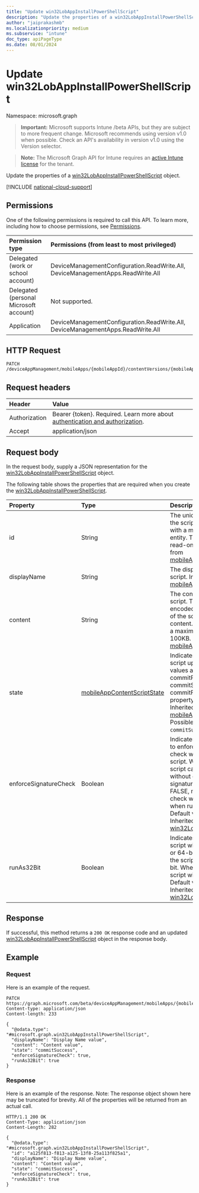 ```yaml
---
title: "Update win32LobAppInstallPowerShellScript"
description: "Update the properties of a win32LobAppInstallPowerShellScript object."
author: "jaiprakashmb"
ms.localizationpriority: medium
ms.subservice: "intune"
doc_type: apiPageType
ms.date: 08/01/2024
---
```


# Update win32LobAppInstallPowerShellScript

Namespace: microsoft.graph

> **Important:** Microsoft supports Intune /beta APIs, but they are subject to more frequent change. Microsoft recommends using version v1.0 when possible. Check an API's availability in version v1.0 using the Version selector.

> **Note:** The Microsoft Graph API for Intune requires an [active Intune license](https://go.microsoft.com/fwlink/?linkid=839381) for the tenant.

Update the properties of a [win32LobAppInstallPowerShellScript](../resources/intune-apps-win32lobappinstallpowershellscript.md) object.

[!INCLUDE [national-cloud-support](../../includes/all-clouds.md)]

## Permissions
One of the following permissions is required to call this API. To learn more, including how to choose permissions, see [Permissions](/graph/permissions-reference).

|Permission type|Permissions (from least to most privileged)|
|:---|:---|
|Delegated (work or school account)|DeviceManagementConfiguration.ReadWrite.All, DeviceManagementApps.ReadWrite.All|
|Delegated (personal Microsoft account)|Not supported.|
|Application|DeviceManagementConfiguration.ReadWrite.All, DeviceManagementApps.ReadWrite.All|

## HTTP Request
<!-- {
  "blockType": "ignored"
}
-->
``` http
PATCH /deviceAppManagement/mobileApps/{mobileAppId}/contentVersions/{mobileAppContentId}/scripts/{mobileAppContentScriptId}
```

## Request headers
|Header|Value|
|:---|:---|
|Authorization|Bearer {token}. Required. Learn more about [authentication and authorization](/graph/auth/auth-concepts).|
|Accept|application/json|

## Request body
In the request body, supply a JSON representation for the [win32LobAppInstallPowerShellScript](../resources/intune-apps-win32lobappinstallpowershellscript.md) object.

The following table shows the properties that are required when you create the [win32LobAppInstallPowerShellScript](../resources/intune-apps-win32lobappinstallpowershellscript.md).

|Property|Type|Description|
|:---|:---|:---|
|id|String|The unique identifier of the script associated with a mobileLobApp entity. This property is read-only. Inherited from [mobileAppContentScript](../resources/intune-apps-mobileappcontentscript.md)|
|displayName|String|The display name for the script. Inherited from [mobileAppContentScript](../resources/intune-apps-mobileappcontentscript.md)|
|content|String|The content of the script. This is a Base64-encoded representation of the script's original content. The content has a maximum size limit of 100KB. Inherited from [mobileAppContentScript](../resources/intune-apps-mobileappcontentscript.md)|
|state|[mobileAppContentScriptState](../resources/intune-apps-mobileappcontentscriptstate.md)|Indicates the state of the script upload. Possible values are commitPending, commitSuccess, and commitFailed. This property is read-only. Inherited from [mobileAppContentScript](../resources/intune-apps-mobileappcontentscript.md). Possible values are: `commitSuccess`.|
|enforceSignatureCheck|Boolean|Indicates whether or not to enforce a signature check when running the script. When TRUE, the script cannot be run without enforcing a signature check. When FALSE, no signature check will be enforced when running the script. Default value is FALSE. Inherited from [win32LobAppScript](../resources/intune-apps-win32lobappscript.md)|
|runAs32Bit|Boolean|Indicates whether the script will run as 32-bit or 64-bit. When TRUE, the script will run as 32-bit. When FALSE, the script will run as 64-bit. Default value is FALSE. Inherited from [win32LobAppScript](../resources/intune-apps-win32lobappscript.md)|



## Response
If successful, this method returns a `200 OK` response code and an updated [win32LobAppInstallPowerShellScript](../resources/intune-apps-win32lobappinstallpowershellscript.md) object in the response body.

## Example

### Request
Here is an example of the request.
``` http
PATCH https://graph.microsoft.com/beta/deviceAppManagement/mobileApps/{mobileAppId}/contentVersions/{mobileAppContentId}/scripts/{mobileAppContentScriptId}
Content-type: application/json
Content-length: 233

{
  "@odata.type": "#microsoft.graph.win32LobAppInstallPowerShellScript",
  "displayName": "Display Name value",
  "content": "Content value",
  "state": "commitSuccess",
  "enforceSignatureCheck": true,
  "runAs32Bit": true
}
```

### Response
Here is an example of the response. Note: The response object shown here may be truncated for brevity. All of the properties will be returned from an actual call.
``` http
HTTP/1.1 200 OK
Content-Type: application/json
Content-Length: 282

{
  "@odata.type": "#microsoft.graph.win32LobAppInstallPowerShellScript",
  "id": "a125f813-f813-a125-13f8-25a113f825a1",
  "displayName": "Display Name value",
  "content": "Content value",
  "state": "commitSuccess",
  "enforceSignatureCheck": true,
  "runAs32Bit": true
}
```